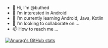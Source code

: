 - 👋 Hi, I’m @buthed
- 👀 I’m interested in Android
- 🌱 I’m currently learning Android, Java, Kotlin
- 💞️ I’m looking to collaborate on ...
- 📫 How to reach me ...

[![Anurag's GitHub stats](https://github-readme-stats.vercel.app/api?buthed=anuraghazra)](https://github.com/anuraghazra/github-readme-stats)
